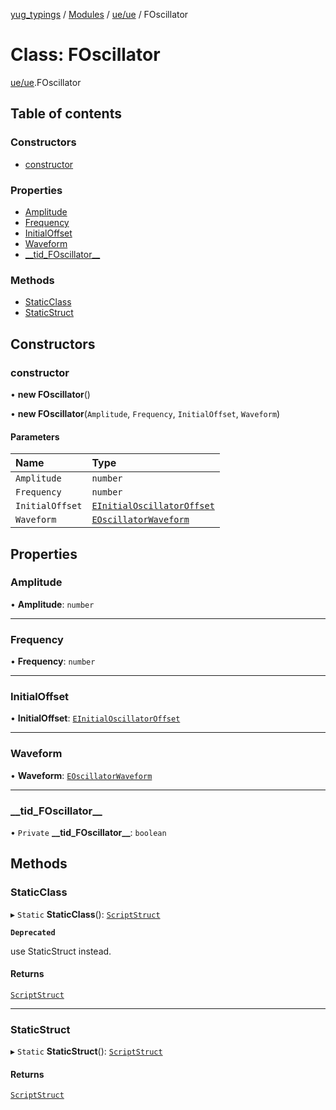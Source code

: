 [yug_typings](../README.md) / [Modules](../modules.md) / [ue/ue](../modules/ue_ue.md) / FOscillator

# Class: FOscillator

[ue/ue](../modules/ue_ue.md).FOscillator

## Table of contents

### Constructors

- [constructor](ue_ue.FOscillator.md#constructor)

### Properties

- [Amplitude](ue_ue.FOscillator.md#amplitude)
- [Frequency](ue_ue.FOscillator.md#frequency)
- [InitialOffset](ue_ue.FOscillator.md#initialoffset)
- [Waveform](ue_ue.FOscillator.md#waveform)
- [\_\_tid\_FOscillator\_\_](ue_ue.FOscillator.md#__tid_foscillator__)

### Methods

- [StaticClass](ue_ue.FOscillator.md#staticclass)
- [StaticStruct](ue_ue.FOscillator.md#staticstruct)

## Constructors

### constructor

• **new FOscillator**()

• **new FOscillator**(`Amplitude`, `Frequency`, `InitialOffset`, `Waveform`)

#### Parameters

| Name | Type |
| :------ | :------ |
| `Amplitude` | `number` |
| `Frequency` | `number` |
| `InitialOffset` | [`EInitialOscillatorOffset`](../enums/ue_ue.EInitialOscillatorOffset.md) |
| `Waveform` | [`EOscillatorWaveform`](../enums/ue_ue.EOscillatorWaveform.md) |

## Properties

### Amplitude

• **Amplitude**: `number`

___

### Frequency

• **Frequency**: `number`

___

### InitialOffset

• **InitialOffset**: [`EInitialOscillatorOffset`](../enums/ue_ue.EInitialOscillatorOffset.md)

___

### Waveform

• **Waveform**: [`EOscillatorWaveform`](../enums/ue_ue.EOscillatorWaveform.md)

___

### \_\_tid\_FOscillator\_\_

• `Private` **\_\_tid\_FOscillator\_\_**: `boolean`

## Methods

### StaticClass

▸ `Static` **StaticClass**(): [`ScriptStruct`](ue_ue.ScriptStruct.md)

**`Deprecated`**

use StaticStruct instead.

#### Returns

[`ScriptStruct`](ue_ue.ScriptStruct.md)

___

### StaticStruct

▸ `Static` **StaticStruct**(): [`ScriptStruct`](ue_ue.ScriptStruct.md)

#### Returns

[`ScriptStruct`](ue_ue.ScriptStruct.md)
